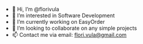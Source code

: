 - 👋 Hi, I’m @florivula
- 👀 I’m interested in Software Development
- 🌱 I’m currently working on EasyOrder
- 💞️ I’m looking to collaborate on any simple projects
- 📫 Contact me via email: flori.vula@gmail.com

<!---
florivula/florivula is a ✨ special ✨ repository because its `README.md` (this file) appears on your GitHub profile.
You can click the Preview link to take a look at your changes.
--->
